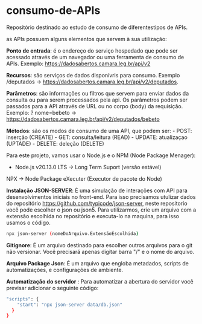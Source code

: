 # consumo-de-APIs
Repositório destinado ao estudo de consumo de diferentestipos de APIs.

as APIs possuem alguns elementos que servem à sua utilização:

**Ponto de entrada**: é o endereço do serviço hospedado que  pode ser acessado através de um navegador ou uma ferramenta de consumo de APIs. Exemplo: <https://dadosabertos.camara.leg.br/api/v2>

**Recursos**: são serviços de dados disponívris para consumo. Exemplo /deputados -> <https://dadosabertos.camara.leg.br/api/v2/deputados>.

**Parâmetros**: são informações ou filtros que servem para enviar dados da consulta ou para serem processados pela api. Os parâmetros podem ser passados para a API através de URL ou no corpo (body) da requisição. Exemplo: ? nome=bebeto -> <https://dadosabertos.camara.leg.br/api/v2/deputados/bebeto>

**Métodos**: são os modos de consumo de uma API, que podem ser:
        - POST: inserção (CREATE)
        - GET: consulta/leitura (READ)
        - UPDATE: atualizaçao (UPTADE)
        - DELETE: deleção (DELETE)

Para este projeto, vamos usar o Node.js e o NPM (Node Package Menager):
- Node.js v20.13.0 LTS -> Long Term Suport (versão estável)

NPX -> Node Package eXecuter (Executor de pacote do Node) 

**Instalação JSON-SERVER**: É uma simulação de interações com API para desenvolvimentos iniciais no front-end.
Para isso precisamos utulizar dados do repositório <https://github.com/typicode/json-server>, neste repositorio você pode escolher o json ou json5.
Para utilizarmos, crie um arquivo com a extensão escolhida no repositório e  executa-lo na maquina, para isso usamos o código.

~~~bash
npx json-server (nomeDoArquivo.ExtensãoEscolhida)
~~~


**Gitignore**: É um arquivo destinado para escolher outros arquivos para o git não versionar.
Você precisará apenas digitar barra "/" e o nome do arquivo.


**Arquivo Package Json**: É um arquivo que engloba metadados, scripts de automatizações, e configurações de ambiente. 


**Automatização do servidor** : Para automatizar a abertura do servidor você previsar adicionar o seguinte código:

~~~bash
"scripts": {
    "start": "npx json-server data/db.json"
  }
}
~~~


